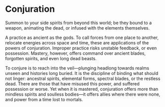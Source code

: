 # Conjuration


Summon to your side spirits from beyond this world; be they bound to a weapon, animating the dead, or infused with the elements themselves.

A practice as ancient as the gods. To call forces from one place to another, relocate energies across space and time, these are applications of the powers of conjuration. Improper practice risks unstable feedback, or even possession. Mastery, however, offers command over ancient blades, forgotten spirits, and even long dead beasts.

To conjure is to reach into the veil—plunging headlong towards realms unseen and histories long buried. It is the discipline of binding what should not linger: ancestral spirits, elemental forms, spectral blades, or the restless dead. There are those that have misused this power, and suffered possession or worse. Yet when it is mastered, conjuration offers more than mindless spirits and soulless bodies—it offers allies where there were none, and power from a time lost to mortals.





